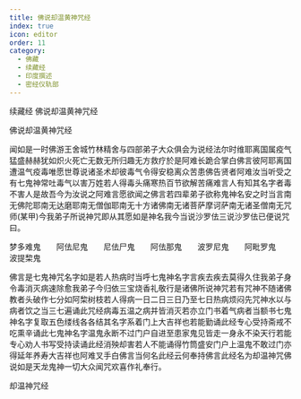 ```yaml
---
title: 佛说却温黄神咒经
index: true
icon: editor
order: 11
category:
  - 佛藏
  - 续藏经
  - 印度撰述
  - 密经仪轨部
---
```


续藏经   佛说却温黄神咒经  

佛说却温黄神咒经  

闻如是一时佛游王舍城竹林精舍与四部弟子大众俱会为说经法尔时维耶离国属疫气猛盛赫赫犹如炽火死亡无数无所归趣无方救疗於是阿难长跪合掌白佛言彼阿耶离国遭温气疫毒唯愿世尊说诸圣术却彼毒气令得安稳离众苦患佛告贤者阿难汝当听受之有七鬼神常吐毒气以害万姓若人得毒头痛寒热百节欲解苦痛难言人有知其名字者毒不害人是故吾今为汝说之阿难言愿欲闻之佛言若四辈弟子欲称鬼神名安之时当言南无佛陀耶南无达磨耶南无僧伽耶南无十方诸佛南无诸菩萨摩诃萨南无诸圣僧南无咒师(某甲)今我弟子所说神咒即从其愿如是神名我今当说沙罗佉三说沙罗佉已便说咒曰。  

梦多难鬼　　阿佉尼鬼　　尼佉尸鬼　　阿佉那鬼　　波罗尼鬼　　阿毗罗鬼　　波提棃鬼  

佛言是七鬼神咒名字如是若人热病时当呼七鬼神名字言疾去疾去莫得久住我弟子身令毒消灭病速除愈我弟子今归依三宝烧香礼敬行是诸佛所说神咒若有咒神不随诸佛教者头破作七分如阿棃树枝若人得病一日二日三日乃至七日热病烦闷先咒神水以与病者饮之当三七遍诵此咒经病毒五温之病并皆消灭若亦立门书着气病者当额书七鬼神名字复取五色缕线各各结其名字系着门上大吉祥也若能勤诵此经专心受持斋戒不吃熏辛诵此七鬼神名字温鬼永断不过门户自进至患家鬼见皆走一身永不染天行若能专心劝人书写受持读诵此经消殃却害若人不能诵得竹筒盛安门户上温鬼不敢过门亦得延年养寿大吉祥也阿难叉手白佛言当何名此经云何奉持佛言此经名为却温神咒佛说如是天龙鬼神一切大众闻咒欢喜作礼奉行。  

却温神咒经  
